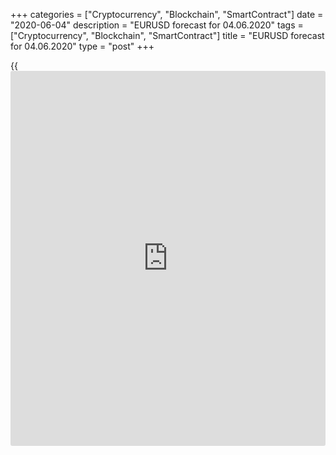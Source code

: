 +++
categories = ["Cryptocurrency", "Blockchain", "SmartContract"]
date = "2020-06-04"
description = "EURUSD forecast for 04.06.2020"
tags = ["Cryptocurrency", "Blockchain", "SmartContract"]
title = "EURUSD forecast for 04.06.2020"
type = "post"
+++

{{<iframe id="large-banner" src="https://www.bounty.group/#slide=23.0" width="100%" height="600" scrolling="no" style="border: 0px solid rgb(216, 221, 230); border-radius: 3px;">}}

June 4, 2020

June 4, 2020

Dollar is carried away by injectionsDmitri Demidenko

## The Fed may have overdone it with cheap liquidity. Could it crash the
greenback?

They wanted the best, and you know the rest. The Fed surprised [investor](https://www.fintechee.com/tutorial-for-forex-trading/investor-mode/)s
with the huge monetary stimulus as a response to the pandemic, which has
resulted in the fact that the markets are disconnected from reality.
Markets ignore US poor domestic data and weak corporate reporting, and
the stocks continue rallying up amid huge injections of liquidity, which
could be associated with morphine injections for the patient. The
Federal Reserve has managed to calm the markets down, but [investor](https://www.fintechee.com/tutorial-for-forex-trading/investor-mode/)s
wonder now whether the central bank has overdone with it. Will the cheap
money turn the recent USD decline into a crash?

In spring, the Fed’s balance sheet was 70% up to more than $7 trillion,
the ECB balance sheet increased by 18%, the BoJ’s – by 8%. Naturally,
the greenback has lost its shine under those conditions. The dollar’s
weakness is further evidence that the global economy is recovering.
During the recovery periods, the safe-haven demand is falling, it makes
no sense to hold big shares of safe havens in the portfolios.

 **Dynamics of the Fed’s balance sheet**

![LiteForex: EURUSD forecast for 04.06.2020][1]

 _Source: Bloomberg_

The US stock indexes are rising as [investor](https://www.fintechee.com/tutorial-for-forex-trading/investor-mode/)s believe in a soon economic
rebound. The US PMI has been up from April’s low, the ADP report on the
US private-sector employment is stronger than it was expected. Moreover,
[investor](https://www.fintechee.com/tutorial-for-forex-trading/investor-mode/)s expect that the US new weekly jobless claims should fall below
2 million for the first time since March. The global risk appetite is
increasing, [investor](https://www.fintechee.com/tutorial-for-forex-trading/investor-mode/)s are willing to sell off safe havens, which is an
important growth driver for the [EUR/USD][2]. The euro is also supported
by the optimism about euro-area unity.

One of the most important factors pressing the euro-dollar down in
spring was quick measures taken by the Fed and the White House to
support the US economy. The huge fiscal and monetary stimuli reassured
the markets, suggesting the idea that the worst can be avoided. The EU,
on the contrary, was very slow to act, which resulted in gloomy
projections for the euro-area economy amid a difficult epidemiological
situation.

Everything has changed at the turn of May and June. The Fed didn’t take
additional measures, estimating the effect of the monetary expansion.
The White House and Congress are failing to find a compromise on the
expansion of the stimulus package. The EU, on the contrary, is now
acting quickly and decisively. According to UniCredit Bank, taking into
account the issuance of bonds worth €750 billion by the European
Commission and the expansion of Germany’s aid package by €130 billion,
the total size of the euro-area fiscal stimulus is about €1.5 trillion,
which is 13% of the GDP. Furthermore, the ECB meeting on June 4 may
boost the QE by another €500 billion, so that the total size of the
program will be €1.6 trillion.

 **Dynamics of euro-area QE**

![LiteForex: EURUSD forecast for 04.06.2020][3]

 _Source: Bloomberg_

In my opinion, the ECB governors should take active measures now, even
if they don’t need to use the entire package. It is better to meet
market expectations now. If [investor](https://www.fintechee.com/tutorial-for-forex-trading/investor-mode/)s do not get what they want, they
could start exiting the [EUR/USD][2] longs. I think we should also exit
a part of the euro longs now. The target at $1.124 has been reached.

* * *

P.S. Did you like my article? Share it in social networks: it will be
the best “thank you" :)

Ask me questions and comment below. I’ll be glad to answer your
questions and give necessary explanations.

 **Useful links:**

  * I recommend trying to trade with a reliable broker [here][4]. The system allows you to trade by yourself or copy successful traders from all across the globe.
  * Use my promo-code BLOG for getting deposit bonus 50% on LiteForex platform. Just enter this code in the appropriate field while [depositing][5] your trading account.
  * Telegram channel with high-quality analytics, Forex reviews, training articles, and other useful things for traders <t.me/liteforex>



## Price chart of EURUSD in real time mode

![Dollar is carried away by injections][6]

The content of this article reflects the author’s opinion and does not
necessarily reflect the official position of LiteForex. The material
published on this page is provided for informational purposes only and
should not be considered as the provision of investment advice for the
purposes of Directive 2004/39/EC.

Rate this article:

{{value}}

( {{count}} {{title}} )

   1. cdn.liteforex.com/cache/uploads/blog_post/eurusd/fed-reserve-balance-04-06-20.jpg?w=30&s=d5c54b1ac7dd4696c99e9d84fbfb6133
   2. my.liteforex.com/trading/chart?symbol=EURUSD&returnUrl=true
   3. cdn.liteforex.com/cache/uploads/blog_post/eurusd/euro-qe-04-06-20.jpg?w=30&s=9d943dc3567db2a874b00e9b5f1001ac
   4. my.liteforex.com/?category=analysts-opinions&slug=dollar-is-carried-away-by-injections&openPopup=%2Fregistration%2Fpopup&utm_source=blog&utm_medium=article&utm_campaign=bonus
   5. my.liteforex.com/deposit/?category=analysts-opinions&slug=dollar-is-carried-away-by-injections&promo_code=BLOG&utm_source=blog&utm_medium=article&utm_campaign=bonus
   6. cdn.liteforex.com/cache/uploads/blog_post/eurusd/liteforex-blog-eurusd-04-06-20.jpg?q=75&w=1000&s=c3ecf25b4f63c3abae4177caadfd6970